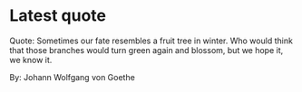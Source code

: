 # Latest quote 

Quote: Sometimes our fate resembles a fruit tree in winter. Who would think that those branches would turn green again and blossom, but we hope it, we know it. 

By: Johann Wolfgang von Goethe